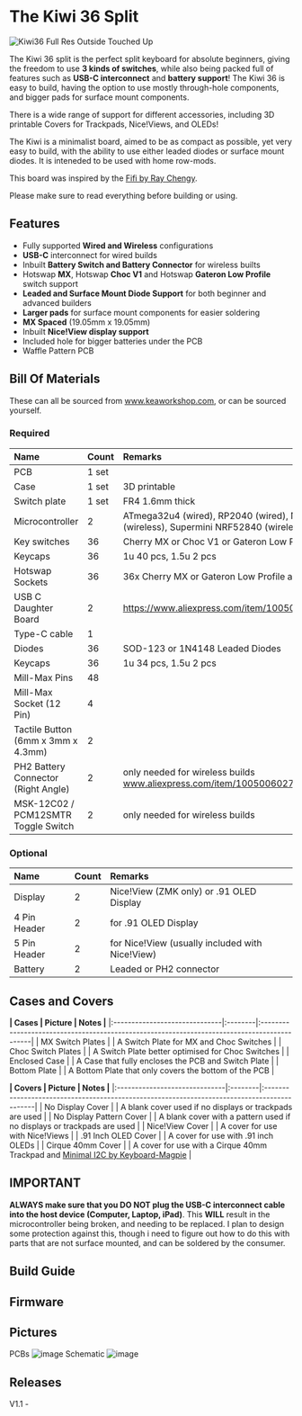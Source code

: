 # The Kiwi 36 Split

![Kiwi36 Full Res Outside Touched Up](https://github.com/user-attachments/assets/b3767477-0a5a-48e6-8ac1-671d68c05dcf)


The Kiwi 36 split is the perfect split keyboard for absolute beginners, giving the freedom to use **3 kinds of switches**, while also being packed full of features such as **USB-C interconnect** and **battery support**!
The Kiwi 36 is easy to build, having the option to use mostly through-hole components, and bigger pads for surface mount components. 

There is a wide range of support for different accessories, including 3D printable Covers for Trackpads, Nice!Views, and OLEDs!

The Kiwi is a minimalist board, aimed to be as compact as possible, yet very easy to build, with the ability to use either leaded diodes or surface mount diodes.
It is inteneded to be used with home row-mods.

This board was inspired by the [Fifi by Ray Chengy](https://github.com/raychengy/fifi_split_keeb).

Please make sure to read everything before building or using.

## Features
- Fully supported **Wired and Wireless** configurations
- **USB-C** interconnect for wired builds
- Inbuilt **Battery Switch and Battery Connector** for wireless builts
- Hotswap **MX**, Hotswap **Choc V1** and Hotswap **Gateron Low Profile** switch support
- **Leaded and Surface Mount Diode Support** for both beginner and advanced builders
- **Larger pads** for surface mount components for easier soldering
- **MX Spaced** (19.05mm x 19.05mm)
- Inbuilt **Nice!View display support**
- Included hole for bigger batteries under the PCB
- Waffle Pattern PCB

## Bill Of Materials

These can all be sourced from www.keaworkshop.com, or can be sourced yourself. 

### Required

| Name                          | Count   | Remarks                                                                                     |
|:------------------------------|:--------|:--------------------------------------------------------------------------------------------|
| PCB                           | 1 set   |                                                                                             |
| Case                          | 1 set   | 3D printable                                                                                            |
| Switch plate                  | 1 set   | FR4 1.6mm thick                                                                             |
| Microcontroller               | 2       | ATmega32u4 (wired), RP2040 (wired), Nice!Nano V2 (wireless), Supermini NRF52840 (wireless)  |
| Key switches                  | 36      | Cherry MX or Choc V1 or Gateron Low Profile                                                 |
| Keycaps                       | 36      | 1u 40 pcs, 1.5u 2 pcs                                                                       |
| Hotswap Sockets               | 36      | 36x Cherry MX or Gateron Low Profile and 36x Choc V1.                                     |
| USB C Daughter Board          | 2       | https://www.aliexpress.com/item/1005005187678366.html                                       |
| Type-C cable                  | 1       |                                                                                             |
| Diodes                        | 36      | SOD-123 or 1N4148 Leaded Diodes                                                             |
| Keycaps                       | 36      | 1u 34 pcs, 1.5u 2 pcs                                                                       |
| Mill-Max Pins                 | 48      |                                                                                             |
| Mill-Max Socket (12 Pin)      | 4       |                                                                                             |
| Tactile Button (6mm x 3mm x 4.3mm) | 2       |                                                                                             |
| PH2 Battery Connector (Right Angle) | 2       |  only needed for wireless builds www.aliexpress.com/item/1005006027334406.html                                               |
| MSK-12C02 / PCM12SMTR Toggle Switch | 2       |  only needed for wireless builds                                         |

### Optional

| Name                          | Count   | Remarks                                                                                     |
|:------------------------------|:--------|:--------------------------------------------------------------------------------------------|
| Display                       | 2       | Nice!View (ZMK only) or .91 OLED Display                                                               |
| 4 Pin Header                 | 2       |  for .91 OLED Display                                                                                       |
| 5 Pin Header   | 2 | for Nice!View (usually included with Nice!View)
| Battery                 | 2       | Leaded or PH2 connector                                                |

## Cases and Covers

**| Cases                       | Picture | Notes                                                                                       |**
|:------------------------------|:--------|:--------------------------------------------------------------------------------------------|
| MX Switch Plates              |         | A Switch Plate for MX and Choc Switches                                                     |
| Choc Switch Plates            |         | A Switch Plate better optimised for Choc Switches                                           |
| Enclosed Case                 |         | A Case that fully encloses the PCB and Switch Plate                                         |
| Bottom Plate                  |         | A Bottom Plate that only covers the bottom of the PCB                                       |

**| Covers                      | Picture | Notes                                                                                     |**
|:------------------------------|:--------|:--------------------------------------------------------------------------------------------|
| No Display Cover              |         | A blank cover used if no displays or trackpads are used                                     |
| No Display Pattern Cover      |         | A blank cover with a pattern used if no displays or trackpads are used                      |
| Nice!View Cover               |         | A cover for use with Nice!Views                                                             |
| .91 Inch OLED Cover           |         | A cover for use with .91 inch OLEDs                                                         |
| Cirque 40mm Cover             |         | A cover for use with a Cirque 40mm Trackpad and [Minimal I2C by Keyboard-Magpie](https://github.com/keyboard-magpie/minimal-fpc-i2c-pcb)     |


## IMPORTANT

**ALWAYS make sure that you DO NOT plug the USB-C interconnect cable into the host device (Computer, Laptop, iPad)**. This **WILL** result in the microcontroller being broken, and needing to be replaced.
I plan to design some protection against this, though i need to figure out how to do this with parts that are not surface mounted, and can be soldered by the consumer.

## Build Guide

## Firmware

## Pictures

PCBs
![image](https://github.com/user-attachments/assets/42b4ee55-afd8-48ba-817e-26e9f39e5572)
Schematic
![image](https://github.com/user-attachments/assets/f8483d3e-f5d2-4615-abce-0e77aa9b9c7d)

## Releases

V1.1 - 
